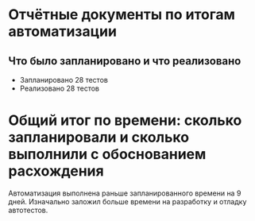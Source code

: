 # Отчётные документы по итогам автоматизации
## Что было запланировано и что реализовано
- Запланировано 28 тестов
- Реализовано 28 тестов

#  Общий итог по времени: сколько запланировали и сколько выполнили с обоснованием расхождения

Автоматизация выполнена раньше запланированного времени на 9 дней. Изначально заложил больше времени на разработку и отладку автотестов.